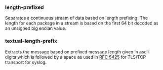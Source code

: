 ### length-prefixed

Separates a continuous stream of data based on length prefixing. The length for each package in a stream is based on the first 64 bit decoded as an unsigned big endian value.

### textual-length-prefix

Extracts the message based on prefixed message length given in ascii digits which is followed by a space as used in [RFC 5425](https://tools.ietf.org/html/rfc5425#section-4.3) for TLS/TCP transport for syslog.
